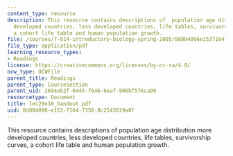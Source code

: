 ```yaml
---
content_type: resource
description: This resource contains descriptions of  population age distribution more
  developed countries, less developed countries, life tables, survivorship curves,
  a cohort life table and human population growth.
file: /courses/7-014-introductory-biology-spring-2005/8d804096e153716473568c2543019a0f_lec29n30_handout.pdf
file_type: application/pdf
learning_resource_types:
- Readings
license: https://creativecommons.org/licenses/by-nc-sa/4.0/
ocw_type: OCWFile
parent_title: Readings
parent_type: CourseSection
parent_uid: 2894eb2f-6445-f646-6eaf-906bf576ca99
resourcetype: Document
title: lec29n30_handout.pdf
uid: 8d804096-e153-7164-7356-8c2543019a0f
---
```

This resource contains descriptions of  population age distribution more developed countries, less developed countries, life tables, survivorship curves, a cohort life table and human population growth.